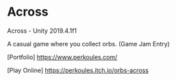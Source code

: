 # Across
Across - Unity 2019.4.1f1 

A casual game where you collect orbs. (Game Jam Entry)


[Portfolio] https://www.perkoules.com/



[Play Online] https://perkoules.itch.io/orbs-across
